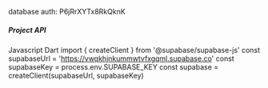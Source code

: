 database auth: P6jRrXYTx8RkQknK
##### Project API
Javascript
Dart
import { createClient } from '@supabase/supabase-js'
const supabaseUrl = 'https://vwqkhjnkummwtvfxgqml.supabase.co'
const supabaseKey = process.env.SUPABASE_KEY
const supabase = createClient(supabaseUrl, supabaseKey)